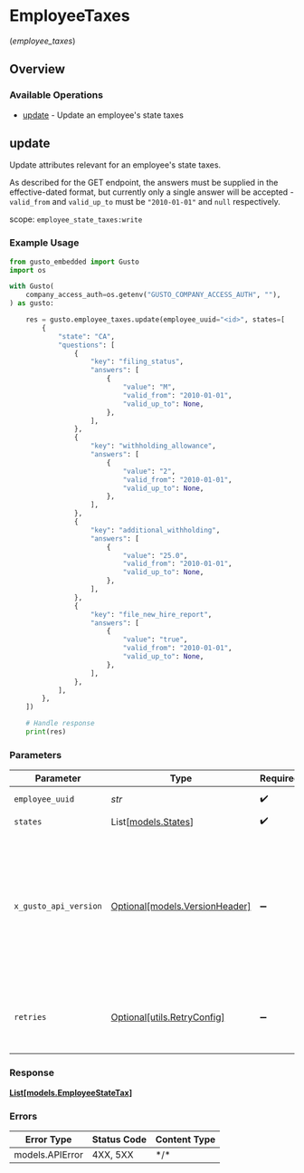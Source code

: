 # EmployeeTaxes
(*employee_taxes*)

## Overview

### Available Operations

* [update](#update) - Update an employee's state taxes

## update

Update attributes relevant for an employee's state taxes.

As described for the GET endpoint, the answers must be supplied in the effective-dated format, but currently only a single answer will be accepted - `valid_from` and `valid_up_to` must be `"2010-01-01"` and `null` respectively.

scope: `employee_state_taxes:write`

### Example Usage

```python
from gusto_embedded import Gusto
import os

with Gusto(
    company_access_auth=os.getenv("GUSTO_COMPANY_ACCESS_AUTH", ""),
) as gusto:

    res = gusto.employee_taxes.update(employee_uuid="<id>", states=[
        {
            "state": "CA",
            "questions": [
                {
                    "key": "filing_status",
                    "answers": [
                        {
                            "value": "M",
                            "valid_from": "2010-01-01",
                            "valid_up_to": None,
                        },
                    ],
                },
                {
                    "key": "withholding_allowance",
                    "answers": [
                        {
                            "value": "2",
                            "valid_from": "2010-01-01",
                            "valid_up_to": None,
                        },
                    ],
                },
                {
                    "key": "additional_withholding",
                    "answers": [
                        {
                            "value": "25.0",
                            "valid_from": "2010-01-01",
                            "valid_up_to": None,
                        },
                    ],
                },
                {
                    "key": "file_new_hire_report",
                    "answers": [
                        {
                            "value": "true",
                            "valid_from": "2010-01-01",
                            "valid_up_to": None,
                        },
                    ],
                },
            ],
        },
    ])

    # Handle response
    print(res)

```

### Parameters

| Parameter                                                                                                                                                                                                                    | Type                                                                                                                                                                                                                         | Required                                                                                                                                                                                                                     | Description                                                                                                                                                                                                                  |
| ---------------------------------------------------------------------------------------------------------------------------------------------------------------------------------------------------------------------------- | ---------------------------------------------------------------------------------------------------------------------------------------------------------------------------------------------------------------------------- | ---------------------------------------------------------------------------------------------------------------------------------------------------------------------------------------------------------------------------- | ---------------------------------------------------------------------------------------------------------------------------------------------------------------------------------------------------------------------------- |
| `employee_uuid`                                                                                                                                                                                                              | *str*                                                                                                                                                                                                                        | :heavy_check_mark:                                                                                                                                                                                                           | The UUID of the employee                                                                                                                                                                                                     |
| `states`                                                                                                                                                                                                                     | List[[models.States](../../models/states.md)]                                                                                                                                                                                | :heavy_check_mark:                                                                                                                                                                                                           | N/A                                                                                                                                                                                                                          |
| `x_gusto_api_version`                                                                                                                                                                                                        | [Optional[models.VersionHeader]](../../models/versionheader.md)                                                                                                                                                              | :heavy_minus_sign:                                                                                                                                                                                                           | Determines the date-based API version associated with your API call. If none is provided, your application's [minimum API version](https://docs.gusto.com/embedded-payroll/docs/api-versioning#minimum-api-version) is used. |
| `retries`                                                                                                                                                                                                                    | [Optional[utils.RetryConfig]](../../models/utils/retryconfig.md)                                                                                                                                                             | :heavy_minus_sign:                                                                                                                                                                                                           | Configuration to override the default retry behavior of the client.                                                                                                                                                          |

### Response

**[List[models.EmployeeStateTax]](../../models/.md)**

### Errors

| Error Type      | Status Code     | Content Type    |
| --------------- | --------------- | --------------- |
| models.APIError | 4XX, 5XX        | \*/\*           |